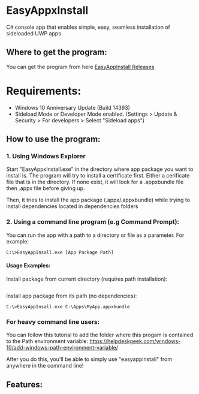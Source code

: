# EasyAppxInstall
C# console app that enables simple, easy, seamless installation of sideloaded UWP apps 

## Where to get the program:
You can get the program from here [EasyAppInstall Releases](https://github.com/colinkiama/EasyAppInstall/releases)

# Requirements:
- Windows 10 Anniversary Update (Build 14393)
- Sideload Mode or Developer Mode enabled. (Settings > Update & Security > For developers > Select "Sideload apps")

## How to use the program:
### 1. Using Windows Explorer
Start "EasyAppxInstall.exe" in the directory where app package you want to install is.
The program will try to install a certificate first. Either a cerificate file that is in the directory. If none exist, it will look for a .appxbundle file then .appx file before giving up.

Then, it tries to install the app package (.appx/.appxbundle) while trying to install dependencies located in dependencies folders

### 2. Using a command line program (e.g Command Prompt):
You can run the app with a path to a directory or file as a parameter.
For example:
```
C:\>EasyAppInsall.exe [App Package Path]
```
#### Usage Examples: 

Install package from current directory (requires path installation):
```

```

Install app package from its path (no dependencies):
```
C:\>EasyAppInsall.exe C:\Apps\MyApp.appxbundle
```






### For heavy command line users:
You can follow this tutorial to add the folder where this progam is contained to the Path environment variable: https://helpdeskgeek.com/windows-10/add-windows-path-environment-variable/

After you do this, you'll be able to simply use "easyappinstall" from anywhere in the command line!

## Features:
